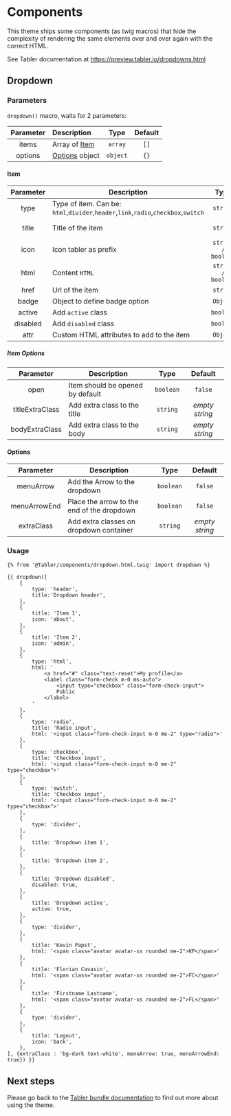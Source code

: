 # Components

This theme ships some components (as twig macros) that hide the complexity of rendering the same elements over and over again with the correct HTML.

See Tabler documentation at https://preview.tabler.io/dropdowns.html

## Dropdown

### Parameters
`dropdown()` macro, waits for 2 parameters:

| Parameter | Description                |   Type   | Default |
|:---------:|:---------------------------|:--------:|:-------:|
|   items   | Array of [Item](#Item)     | `array`  |  `[]`   |
|  options  | [Options](#Options) object | `object` |  `{}`   |

#### Item
| Parameter | Description                                                                         |        Type        |    Default     |
|:---------:|-------------------------------------------------------------------------------------|:------------------:|:--------------:|
|   type    | Type of item. Can be: `html`,`divider`,`header`,`link`,`radio`,`checkbox`,`switch`  |      `string`      |     `link`     |
|   title   | Title of the item                                                                   |      `string`      | _empty string_ |
|   icon    | Icon tabler as prefix                                                               | `string / boolean` |    `false`     |
|   html    | Content `HTML`                                                                      | `string / boolean` |    `false`     |
|   href    | Url of the item                                                                     |      `string`      |      `#`       |
|   badge   | Object to define badge option                                                       |      `Object`      |      `{}`      |
|  active   | Add `active` class                                                                  |     `boolean`      |    `false`     |
| disabled  | Add `disabled` class                                                                |     `boolean`      |    `false`     |
|   attr    | Custom HTML attributes to add to the item                                           |      `Object`      |      `{}`      |

##### Item Options
|    Parameter    | Description                      |   Type    |    Default     |
|:---------------:|----------------------------------|:---------:|:--------------:|
|      open       | Item should be opened by default | `boolean` |    `false`     |
| titleExtraClass | Add extra class to the title     | `string`  | _empty string_ |
| bodyExtraClass  | Add extra class to the body      | `string`  | _empty string_ |

#### Options
|  Parameter   | Description                                |   Type    |    Default     |
|:------------:|--------------------------------------------|:---------:|:--------------:|
|  menuArrow   | Add the Arrow to the dropdown              | `boolean` |    `false`     |                                        
| menuArrowEnd | Place the arrow to the end of the dropdown | `boolean` |    `false`     |     
|  extraClass  | Add extra classes on dropdown container    | `string`  | _empty string_ |      

### Usage

```twig
{% from '@Tabler/components/dropdown.html.twig' import dropdown %}

{{ dropdown([
    {
        type: 'header',
        title:'Dropdown header',
    },
    {
        title: 'Item 1',
        icon: 'about',
    },
    {
        title: 'Item 2',
        icon: 'admin',
    },
    {
        type: 'html',
        html: '
            <a href="#" class="text-reset">My profile</a>
            <label class="form-check m-0 ms-auto">
                <input type="checkbox" class="form-check-input">
                Public
            </label>
        '
    },
    {
        type: 'radio',
        title: 'Radio input',
        html: '<input class="form-check-input m-0 me-2" type="radio">'
    },
    {
        type: 'checkbox',
        title: 'Checkbox input',
        html: '<input class="form-check-input m-0 me-2" type="checkbox">'
    },
    {
        type: 'switch',
        title: 'Checkbox input',
        html: '<input class="form-check-input m-0 me-2" type="checkbox">'
    },
    {
        type: 'divider',
    },
    {
        title: 'Dropdown item 1',
    },
    {
        title: 'Dropdown item 2',
    },
    {
        title: 'Dropdown disabled',
        disabled: true,
    },
    {
        title: 'Dropdown active',
        active: true,
    },
    {
        type: 'divider',
    },
    {
        title: 'Kevin Papst',
        html: '<span class="avatar avatar-xs rounded me-2">KP</span>'
    },
    {
        title: 'Florian Cavasin',
        html: '<span class="avatar avatar-xs rounded me-2">FC</span>'
    },
    {
        title: 'Firstname Lastname',
        html: '<span class="avatar avatar-xs rounded me-2">FL</span>'
    },
    {
        type: 'divider',
    },
    {
        title: 'Logout',
        icon: 'back',
    },
], {extraClass : 'bg-dark text-white', menuArrow: true, menuArrowEnd: true}) }}
```

## Next steps

Please go back to the [Tabler bundle documentation](index.md) to find out more about using the theme.
